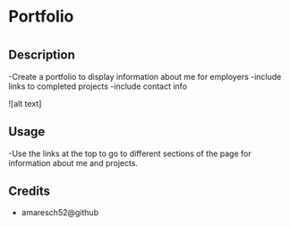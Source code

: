 # Portfolio
# <Adam Maresch Portfolio>
## Description
-Create a portfolio to display information about me for employers
-include links to completed projects
-include contact info

![alt text]

## Usage
-Use the links at the top to go to different sections of the page for information about me and projects.

## Credits
- amaresch52@github